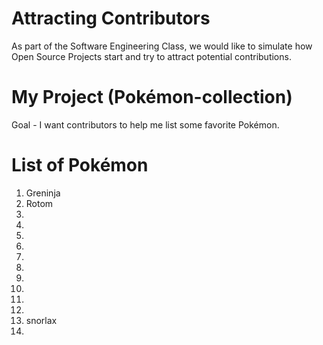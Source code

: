 # Attracting Contributors
As part of the Software Engineering Class, we would like to simulate how Open Source Projects start and try to attract potential contributions.

# My Project (Pokémon-collection)
Goal - I want contributors to help me list some favorite Pokémon.

# List of Pokémon
1. Greninja
2. Rotom
3. 
4. 
5. 
6. 
7. 
8. 
9. 
10. 
11. 
12. 
13. snorlax
14. 
